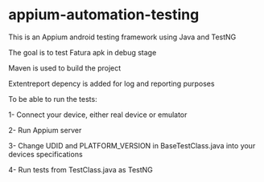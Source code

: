 # appium-automation-testing

This is an Appium android testing framework using Java and TestNG

The goal is to test Fatura apk in debug stage

Maven is used to build the project

Extentreport depency is added for log and reporting purposes

To be able to run the tests:

1- Connect your device, either real device or emulator

2- Run Appium server

3- Change UDID and PLATFORM_VERSION in BaseTestClass.java into your devices specifications

4- Run tests from TestClass.java as TestNG
